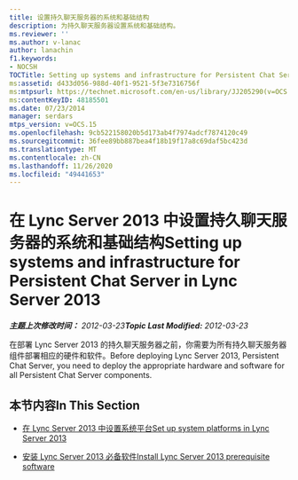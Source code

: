 ```yaml
---
title: 设置持久聊天服务器的系统和基础结构
description: 为持久聊天服务器设置系统和基础结构。
ms.reviewer: ''
ms.author: v-lanac
author: lanachin
f1.keywords:
- NOCSH
TOCTitle: Setting up systems and infrastructure for Persistent Chat Server
ms:assetid: d433d056-988d-40f1-9521-5f3e7316756f
ms:mtpsurl: https://technet.microsoft.com/en-us/library/JJ205290(v=OCS.15)
ms:contentKeyID: 48185501
ms.date: 07/23/2014
manager: serdars
mtps_version: v=OCS.15
ms.openlocfilehash: 9cb522158020b5d173ab4f7974adcf7874120c49
ms.sourcegitcommit: 36fee89bb887bea4f18b19f17a8c69daf5bc423d
ms.translationtype: MT
ms.contentlocale: zh-CN
ms.lasthandoff: 11/26/2020
ms.locfileid: "49441653"
---
```

# <a name="setting-up-systems-and-infrastructure-for-persistent-chat-server-in-lync-server-2013"></a><span data-ttu-id="b07e6-103">在 Lync Server 2013 中设置持久聊天服务器的系统和基础结构</span><span class="sxs-lookup"><span data-stu-id="b07e6-103">Setting up systems and infrastructure for Persistent Chat Server in Lync Server 2013</span></span>

<div data-xmlns="http://www.w3.org/1999/xhtml">

<div class="topic" data-xmlns="http://www.w3.org/1999/xhtml" data-msxsl="urn:schemas-microsoft-com:xslt" data-cs="https://msdn.microsoft.com/">

<div data-asp="https://msdn2.microsoft.com/asp">



</div>

<div id="mainSection">

<div id="mainBody"><span data-ttu-id="b07e6-104">

<span> </span></span><span class="sxs-lookup"><span data-stu-id="b07e6-104">

<span> </span></span></span>

<span data-ttu-id="b07e6-105">_**主题上次修改时间：** 2012-03-23_</span><span class="sxs-lookup"><span data-stu-id="b07e6-105">_**Topic Last Modified:** 2012-03-23_</span></span>

<span data-ttu-id="b07e6-106">在部署 Lync Server 2013 的持久聊天服务器之前，你需要为所有持久聊天服务器组件部署相应的硬件和软件。</span><span class="sxs-lookup"><span data-stu-id="b07e6-106">Before deploying Lync Server 2013, Persistent Chat Server, you need to deploy the appropriate hardware and software for all Persistent Chat Server components.</span></span>

<div>

## <a name="in-this-section"></a><span data-ttu-id="b07e6-107">本节内容</span><span class="sxs-lookup"><span data-stu-id="b07e6-107">In This Section</span></span>

  - [<span data-ttu-id="b07e6-108">在 Lync Server 2013 中设置系统平台</span><span class="sxs-lookup"><span data-stu-id="b07e6-108">Set up system platforms in Lync Server 2013</span></span>](lync-server-2013-set-up-system-platforms.md)

  - [<span data-ttu-id="b07e6-109">安装 Lync Server 2013 必备软件</span><span class="sxs-lookup"><span data-stu-id="b07e6-109">Install Lync Server 2013 prerequisite software</span></span>](lync-server-2013-install-lync-server-2013-prerequisite-software.md)

<span data-ttu-id="b07e6-110"></div>

</div>

<span> </span>

</div>

</div>

</span><span class="sxs-lookup"><span data-stu-id="b07e6-110"></div>

</div>

<span> </span>

</div>

</div>

</span></span></div>


